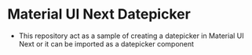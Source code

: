 # Material UI Next Datepicker
* This repository act as a sample of creating a datepicker in Material UI Next or it can be imported as a datepicker component
